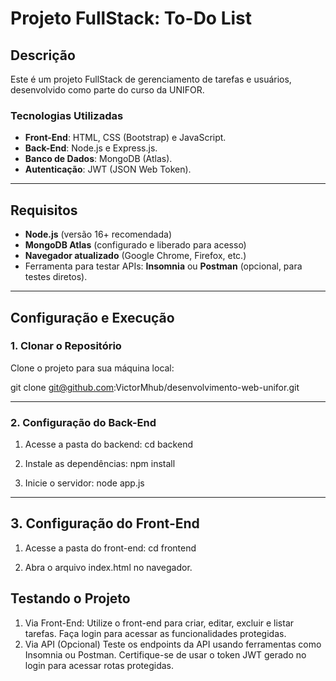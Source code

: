 # Projeto FullStack: To-Do List

## **Descrição**
Este é um projeto FullStack de gerenciamento de tarefas e usuários, desenvolvido como parte do curso da UNIFOR. 

### **Tecnologias Utilizadas**
- **Front-End**: HTML, CSS (Bootstrap) e JavaScript.
- **Back-End**: Node.js e Express.js.
- **Banco de Dados**: MongoDB (Atlas).
- **Autenticação**: JWT (JSON Web Token).

---

## **Requisitos**
- **Node.js** (versão 16+ recomendada)
- **MongoDB Atlas** (configurado e liberado para acesso)
- **Navegador atualizado** (Google Chrome, Firefox, etc.)
- Ferramenta para testar APIs: **Insomnia** ou **Postman** (opcional, para testes diretos).

---

## **Configuração e Execução**

### **1. Clonar o Repositório**
Clone o projeto para sua máquina local:

git clone git@github.com:VictorMhub/desenvolvimento-web-unifor.git

---
### **2. Configuração do Back-End**
1. Acesse a pasta do backend:
cd backend

2. Instale as dependências:
npm install

3. Inicie o servidor:
node app.js

---

## **3. Configuração do Front-End**
1. Acesse a pasta do front-end:
cd frontend

2. Abra o arquivo index.html no navegador.

## **Testando o Projeto**
1. Via Front-End:
Utilize o front-end para criar, editar, excluir e listar tarefas.
Faça login para acessar as funcionalidades protegidas.
2. Via API (Opcional)
Teste os endpoints da API usando ferramentas como Insomnia ou Postman.
Certifique-se de usar o token JWT gerado no login para acessar rotas protegidas.
